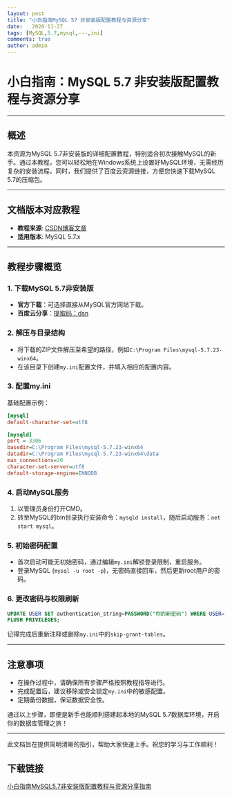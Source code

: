 ```yaml
---
layout: post
title: "小白指南MySQL 57 非安装版配置教程与资源分享"
date:   2020-11-27
tags: [MySQL,5.7,mysql,---,ini]
comments: true
author: admin
---
```

# 小白指南：MySQL 5.7 非安装版配置教程与资源分享

---

## 概述

本资源为MySQL 5.7非安装版的详细配置教程，特别适合初次接触MySQL的新手。通过本教程，您可以轻松地在Windows系统上设置好MySQL环境，无需经历复杂的安装流程。同时，我们提供了百度云资源链接，方便您快速下载MySQL 5.7的压缩包。

---

## 文档版本对应教程

- **教程来源**: [CSDN博客文章](https://blog.csdn.net/weidong_y/article/details/81660958)
- **适用版本**: MySQL 5.7.x

---

## 教程步骤概览

### 1. 下载MySQL 5.7非安装版

- **官方下载**：可选择直接从MySQL官方网站下载。
- **百度云分享**：[提取码：dsn](https://pan.baidu.com/s/11ZgLj5cAwOyhv-C32iW1Gg)

### 2. 解压与目录结构

- 将下载的ZIP文件解压至希望的路径，例如`C:\Program Files\mysql-5.7.23-winx64`。
- 在该目录下创建`my.ini`配置文件，并填入相应的配置内容。

### 3. 配置my.ini

基础配置示例：
```ini
[mysql]
default-character-set=utf8

[mysqld]
port = 3306
basedir=C:\Program Files\mysql-5.7.23-winx64
datadir=C:\Program Files\mysql-5.7.23-winx64\data
max_connections=20
character-set-server=utf8
default-storage-engine=INNODB
```

### 4. 启动MySQL服务

1. 以管理员身份打开CMD。
2. 转至MySQL的bin目录执行安装命令：`mysqld install`，随后启动服务：`net start mysql`。

### 5. 初始密码配置

- 首次启动可能无初始密码，通过编辑`my.ini`解锁登录限制，重启服务。
- 登录MySQL (`mysql -u root -p`)，无密码直接回车，然后更新root用户的密码。

### 6. 更改密码与权限刷新

```sql
UPDATE USER SET authentication_string=PASSWORD("你的新密码") WHERE USER='root';
FLUSH PRIVILEGES;
```

记得完成后重新注释或删除`my.ini`中的`skip-grant-tables`。

---

## 注意事项

- 在操作过程中，请确保所有步骤严格按照教程指导进行。
- 完成配置后，建议移除或安全锁定`my.ini`中的敏感配置。
- 定期备份数据，保证数据安全性。

通过以上步骤，即便是新手也能顺利搭建起本地的MySQL 5.7数据库环境，开启你的数据库管理之旅！

---

此文档旨在提供简明清晰的指引，帮助大家快速上手。祝您的学习与工作顺利！

## 下载链接

[小白指南MySQL5.7非安装版配置教程与资源分享指南](https://pan.quark.cn/s/5c3c6f0041ac)